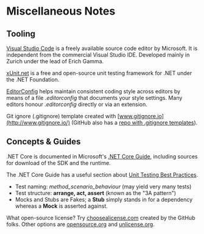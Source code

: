 
Miscellaneous Notes
===================


Tooling
-------

[Visual Studio Code][vscode] is a freely available source code editor 
by Microsoft. It is independent from the commercial Visual Studio IDE. 
Developed mainly in Zurich under the lead of Erich Gamma.

[xUnit.net][xunit] is a free and open-source unit testing framework 
for .NET under the .NET Foundation. 

[EditorConfig][ec] helps maintain consistent coding style across editors 
by means of a file *.editorconfig* that documents your style settings. 
Many editors honour *.editorconfig* directly or via an extension.

Git ignore (.gitignore) template created with 
[www.gitignore.io](http://www.gitignore.io/) (GitHub also has 
a [repo with .gitignore templates](https://github.com/github/gitignore)).


Concepts & Guides
-----------------

.NET Core is documented in Microsoft's [.NET Core Guide][core], 
including sources for download of the SDK and the runtime.

The .NET Core Guide has a useful section about 
[Unit Testing Best Practices](https://docs.microsoft.com/en-us/dotnet/core/testing/unit-testing-best-practices).

 - Test naming: *method_scenario_behaviour* (may yield very many tests)
 - Test structure: **arrange, act, assert** (known as the "3A pattern")
 - Mocks and Stubs are Fakes; 
   a **Stub** simply stands in for a dependency
   whereas a **Mock** is asserted against.

What open-source license? 
Try [choosealicense.com](https://choosealicense.com/)
created by the GitHub folks.
Other options are [opensource.org](https://opensource.org/) 
and [unlicense.org](https://unlicense.org/).





[vscode]: https://code.visualstudio.com/
[xunit]: https://xunit.net/
[ec]: https://editorconfig.org/

[core]: https://docs.microsoft.com/en-us/dotnet/core/
